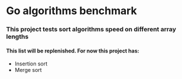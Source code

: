 <h1>Go algorithms benchmark</h1>

<h3>This project tests sort algorithms speed on different array lengths</h3>

<h4>This list will be replenished. For now this project has:</h2>
<ul>
    <li>Insertion sort</li>
    <li>Merge sort</li>
</ul>

